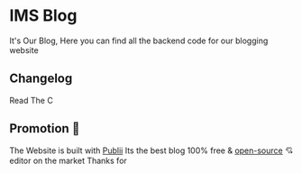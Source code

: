 # IMS Blog
It's Our Blog, Here you can find all the backend code for our blogging website


## Changelog
Read The C

## Promotion 📢
The Website is built with [Publii](https://getpublii.com/)
Its the best blog 100% free & [open-source](https://github.com/GetPublii/Publii) 💘 editor on the market
Thanks for 
